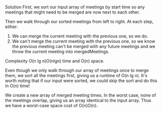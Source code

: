 Solution
First, we sort our input array of meetings by start time so any meetings that
might need to be merged are now next to each other.

Then we walk through our sorted meetings from left to right.
At each step, either:

  1. We can merge the current meeting with the previous one, so we do.
  2. We can't merge the current meeting with the previous one, so we know the
  previous meeting can't be merged with any future meetings and we throw the
  current meeting into mergedMeetings.

Complexity
O(n lg n)O(nlgn) time and O(n) space.

Even though we only walk through our array of meetings once to merge them, we sort all the meetings first, giving us a runtime of O(n lg n). It's worth noting that if our input were sorted, we could skip the sort and do this in O(n) time!

We create a new array of merged meeting times. In the worst case, none of the meetings overlap, giving us an array identical to the input array. Thus we have a worst-case space cost of O(n)O(n).
